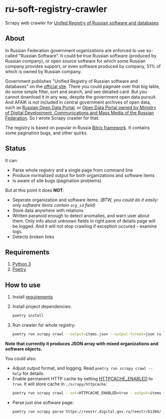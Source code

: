 # ru-soft-registry-crawler

Scrapy web crawler for [Unifed Registry of Russian software and databases](https://reestr.digital.gov.ru/reestr/)

## About

In Russian Federation government organizations are enforced to use so-called "Russian Software".
It could be true Russian software (produced by Russian company), or open source software for which some Russian company provides support, or even software produced by company, 51% of which is owned by Russian company.

Government publishes "Unified Registry of Russian software and databases" on the [official site](https://reestr.digital.gov.ru/reestr/).
There you could paginate over that big table, do some simple filter, sort and search, and see detailed card. But you cannot download it in any way, despite the government open data pursuit.
And AFAIK is not included in central government archives of open data, such as [Russian Open Data Portal](https://data.gov.ru/), or [Open Data Portal owned by Ministry of Digital Development, Communications and Mass Media of the Russian Federation](https://digital.gov.ru/opendata/).
So I wrote Scrapy crawler for that.

The registry is based on popular in Russia [Bitrix framework](https://www.1c-bitrix.ru/products/cms/). It contains some pagination bugs, and other quirks.

## Status

It can:

- Parse whole registry and a single page from command line
- Produce normalized output for both organizations and software items
- Is aware of site bugs (pagination problems)

But at this point it does **NOT**:

- Seperate organization and software items. _(BTW, you could do it easily: only software items contain `org_id` field)_
- Store data anywhere with relations
- Written paranoid enough to detect anomalies, and warn user about them. Only info about unknown fields in right pane of details page will be logged. And it will not stop crawling if exception occured - examine logs.
- Detects broken links

## Requirements

1. [Python 3](https://www.python.org/)
2. [Poetry](https://poetry.eustace.io/)

## How to use

1. Install [requirements](#Requirements)
2. Install project dependencies:

   ```sh
   poetry install
   ```

3. Run crawler for whole registry:

   ```sh
   poetry run scrapy crawl --output=items.json --output-format=json ru_soft_registry
   ```

**Note that currently it produces JSON array with mixed organizations and software objects.**

You could also:

- Adjust output format, and logging. Read `poetry run scrapy crawl --help` for details.
- Enable permanent HTTP cache by setting [HTTPCACHE_ENABLED](https://docs.scrapy.org/en/latest/topics/downloader-middleware.html#httpcache-enabled) to `true`. It will store cache in `./scrapy/httpcache`:
  ```sh
  poetry run scrapy crawl --set=HTTPCACHE_ENABLED=true --output=items.json --output-format=json ru_soft_registry
  ```
- Parse just one software page:
  ```sh
  poetry run scrapy parse https://reestr.digital.gov.ru/reestr/61304/
  ```
